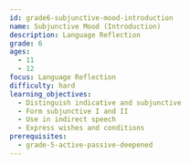 ```yaml
---
id: grade6-subjunctive-mood-introduction
name: Subjunctive Mood (Introduction)
description: Language Reflection
grade: 6
ages:
  - 11
  - 12
focus: Language Reflection
difficulty: hard
learning_objectives:
  - Distinguish indicative and subjunctive
  - Form subjunctive I and II
  - Use in indirect speech
  - Express wishes and conditions
prerequisites:
  - grade-5-active-passive-deepened
---
```


